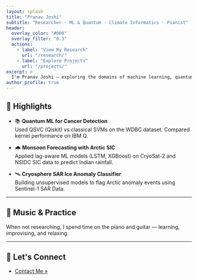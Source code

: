 ```yaml
---
layout: splash
title: "Pranav Joshi"
subtitle: "Researcher · ML & Quantum · Climate Informatics · Pianist"
header:
  overlay_color: "#000"
  overlay_filter: "0.3"
  actions:
    - label: "View My Research"
      url: "/research/"
    - label: "Explore Projects"
      url: "/projects/"
excerpt: >
  I'm Pranav Joshi — exploring the domains of machine learning, quantum computing, and climate science. I also play the piano and build things for impact.
author_profile: true
---
```


## 📌 Highlights

- 📚 **Quantum ML for Cancer Detection**  
  Used QSVC (Qiskit) vs classical SVMs on the WDBC dataset. Compared kernel performance on IBM Q.

- 🌧️ **Monsoon Forecasting with Arctic SIC**  
  Applied lag-aware ML models (LSTM, XGBoost) on CryoSat-2 and NSIDC SIC data to predict Indian rainfall.

- 🛰️ **Cryosphere SAR Ice Anomaly Classifier**  
  Building unsupervised models to flag Arctic anomaly events using Sentinel-1 SAR Data.

---

## 🎹 Music & Practice

When not researching, I spend time on the piano and guitar — learning, improvising, and relaxing.

---

## 📨 Let's Connect

- [Contact Me »](/contact/)
